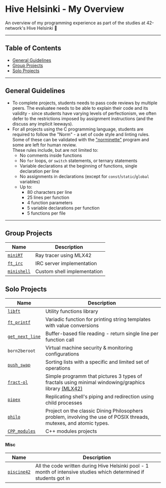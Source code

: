 # Hive Helsinki - My Overview

An overview of my programming experience as part of the studies at 42-network's Hive Helsinki 🐝

---

## Table of Contents

- [General Guidelines](#general-guidelines)
- [Group Projects](#group-projects)
- [Solo Projects](#solo-projects)

---

## General Guidelines

- To complete projects, students needs to pass code reviews by multiple peers. The evaluatee needs to be able to explain their code and its validity - since students have varying levels of perfectionism, we often defer to the restrictions imposed by assignment instructions (and the discuss any implicit leeways).
- For all projects using the C programming language, students are required to follow the "Norm" - a set of code style and linting rules. Some of these can be validated with the ["norminette"](https://github.com/42school/norminette) program and some are left for human review.  
  These rules include, but are not limited to:
  - No comments inside functions
  - No `for` loops, or `switch` statements, or ternary statements
  - Variable declarations at the beginning of functions, single declaration per line
  - No assignments in declarations (except for `const`/`static`/`global` variables)
  - Up to:
    - 80 characters per line
    - 25 lines per function
    - 4 function parameters
    - 5 variable declarations per function
    - 5 functions per file

---

## Group Projects

| Name | Description |
|------|-------------|
| [`miniRT`](https://github.com/oliynykmax/Mini-Ray-Tracer) | Ray tracer using MLX42 |
| [`ft_irc`](https://github.com/oliynykmax/irc_hive) | IRC server implementation |
| [`minishell`](https://github.com/oliynykmax/minishell) | Custom shell implementation |

## Solo Projects

| Name | Description |
|------|-------------|
| [`libft`](./libft/docs/README.md) | Utility functions library |
| [`ft_printf`](./ft_printf/docs/README.md) | Variadic function for printing string templates with value conversions |
| [`get_next_line`](./get_next_line/README.md) | Buffer-based file reading - return single line per function call |
| `born2beroot` | Virtual machine security & monitoring configurations |
| [`push_swap`](./push_swap/docs/README.md) | Sorting lists with a specific and limited set of operations |
| [`fract-ol`](./fract-ol/README.md) | Simple programm that pictures 3 types of fractals using minimal windowing/graphics library [(MLX42)](https://github.com/codam-coding-college/MLX42) |
| [`pipex`](./pipex/README.md) | Replicating shell's piping and redirection using child processes |
| [`philo`](./philo/docs/README.md) | Project on the classic Dining Philosophers problem, involving the use of POSIX threads, mutexes, and atomic types. |
| [`CPP_modules`](./CPP_modules/) | C++ modules projects |

#### Misc

| Name | Description |
|------|-------------|
| [`piscine42`](./piscine42/) | All the code written during Hive Helsinki pool - 1 month of intensive studies which determined if students got in |